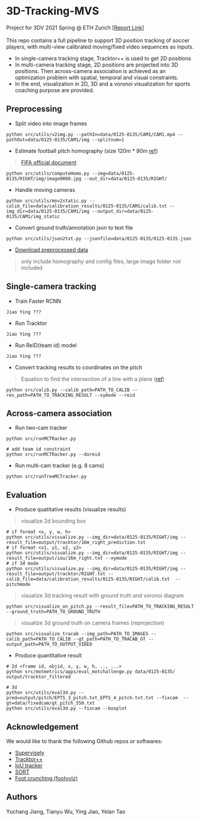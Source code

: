 # 3D-Tracking-MVS
Project for 3DV 2021 Spring @ ETH Zurich [[Report Link]()] <br/>
<br/>
This repo contains a full pipeline to support 3D position tracking of soccer players, with multi-view calibrated moving/fixed video sequences as inputs. 
- In single-camera tracking stage, Tracktor++ is used to get 2D positions
- In multi-camera tracking stage, 2D positions are projected into 3D positions. Then across-camera association is achieved as an optimization problem with spatial, temporal and visual constraints.
- In the end, visualization in 2D, 3D and a voronoi visualization for sports coaching purpose are provided.



## Preprocessing 
- Split video into image frames
```
python src/utils/v2img.py --pathIn=data/0125-0135/CAM1/CAM1.mp4 --pathOut=data/0125-0135/CAM1/img --splitnum=1
```
- Estimate football pitch homography (size 120m * 90m [ref](https://www.quora.com/What-are-the-official-dimensions-of-a-soccer-field-in-the-FIFA-World-Cup))
> [FIFA official document](https://img.fifa.com/image/upload/datdz0pms85gbnqy4j3k.pdf)

```
python src/utils/computeHomo.py --img=data/0125-0135/RIGHT/img/image0000.jpg --out_dir=data/0125-0135/RIGHT/
```

- Handle moving cameras
```
python src/utils/mov2static.py --calib_file=data/calibration_results/0125-0135/CAM1/calib.txt --img_dir=data/0125-0135/CAM1/img --output_dir=data/0125-0135/CAM1/img_static
```
- Convert ground truth/annotation json to text file
```
python src/utils/json2txt.py --jsonfile=data/0125-0135/0125-0135.json
```

<!--
- After processing, data folder structure should be like:
```
data
├── 0125-0135
│   ├── CAM1
│   │   ├── img
│   │   ├── img_static
│   │   └── homo.npy
│   ├── RIGHT
│   │   
│   ├── proj_config.txt
│   ├── 16m_left.txt
│   ├── 16m_right.txt
│   └── id_mapping.txt
│       
└── calibration_results
    └── 0125-0135
        ├── CAM1
        └── RIGHT
```
-->
- [Download preprocessed data](https://polybox.ethz.ch/index.php/s/CvcT5pxOY90bpIF)
> only include homography and config files, large image folder not included

## Single-camera tracking
- Train Faster RCNN
```
Jiao Ying ???
```
- Run Tracktor
```
Jiao Ying ???
```
- Run ReID(team id) model
```
Jiao Ying ???
```
- Convert tracking results to coordinates on the pitch
> Equation to find the intersection of a line with a plane ([ref](https://math.stackexchange.com/questions/2041296/algorithm-for-line-in-plane-intersection-in-3d))

```
python src/calib.py --calib_path=PATH_TO_CALIB --res_path=PATH_TO_TRACKING_RESULT --xymode --reid
```
## Across-camera association

- Run two-cam tracker
```
python src/runMCTRacker.py 

# add team id constraint
python src/runMCTRacker.py --doreid
```

- Run multi-cam tracker (e.g. 8 cams)
```
python src/runTreeMCTracker.py 
```

## Evaluation

- Produce quatitative results (visualize results)
> visualize 2d bounding box

```
# if format <x, y, w, h>
python src/utils/visualize.py --img_dir=data/0125-0135/RIGHT/img --result_file=output/tracktor/16m_right_prediction.txt 
# if format <x1, y1, x2, y2>
python src/utils/visualize.py --img_dir=data/0125-0135/RIGHT/img --result_file=output/iou/16m_right.txt --xymode
# if 3d mode
python src/utils/visualize.py --img_dir=data/0125-0135/RIGHT/img --result_file=output/tracktor/RIGHT.txt --calib_file=data/calibration_results/0125-0135/RIGHT/calib.txt  --pitchmode
```
> visualize 3d tracking result with ground truth and voronoi diagram

```
python src/visualize_on_pitch.py --result_file=PATH_TO_TRACKING_RESULT --ground_truth=PATH_TO_GROUND_TRUTH
```
> visualize 3d ground truth on camera frames (reprojection)

```
python src/visualize_tracab --img_path=PATH_TO_IMAGES --calib_path=PATH_TO_CALIB --gt_path=PATH_TO_TRACAB_GT --output_path=PATH_TO_OUTPUT_VIDEO
```
- Produce quantitative result

```
# 2d <frame id, objid, x, y, w, h, .., ...>
python src/motmetrics/apps/eval_motchallenge.py data/0125-0135/ output/tracktor_filtered

# 3d
python src/utils/eval3d.py --pred=output/pitch/EPTS_3_pitch.txt_EPTS_4_pitch.txt.txt --fixcam  --gt=data/fixedcam/gt_pitch_550.txt
python src/utils/eval3d.py --fixcam --boxplot
```

<!--
## Result

> 0125-0135 right moving camera
```
SORT
         IDF1   IDP   IDR  Rcll  Prcn GT MT PT ML   FP   FN IDs   FM   MOTA  MOTP IDt IDa IDm
RIGHT   58.3% 49.4% 71.3% 83.4% 57.8% 25 15 10  0 3674 1001  27  181  22.0% 0.340   5  23   1
CAM1    43.8% 35.3% 57.5% 67.9% 41.7% 22  6 15  1 2786  942  36  112 -28.2% 0.360   7  27   0
OVERALL 53.3% 44.4% 66.8% 78.3% 52.1% 47 21 25  1 6460 1943  63  293   5.5% 0.346  12  50   1

IOU
         IDF1   IDP   IDR  Rcll  Prcn GT MT PT ML   FP   FN IDs   FM   MOTA  MOTP IDt IDa IDm
RIGHT   61.8% 53.3% 73.6% 82.9% 60.0% 25 17  8  0 3330 1029  46  279  26.9% 0.336  15  23   1
CAM1    42.6% 33.2% 59.2% 67.7% 38.0% 22  6 15  1 3238  948  53  144 -44.4% 0.355   7  31   0
OVERALL 54.9% 45.6% 68.9% 77.9% 51.5% 47 23 23  1 6568 1977  99  423   3.6% 0.341  22  54   1

Tracktor
         IDF1   IDP   IDR  Rcll  Prcn GT MT PT ML   FP   FN IDs   FM   MOTA  MOTP IDt IDa IDm
RIGHT   72.6% 69.7% 75.8% 85.9% 79.0% 25 19  6  0 1376  848  21  213  62.8% 0.322   7  15   1
CAM1    49.3% 39.4% 65.9% 69.4% 41.5% 22  6 15  1 2871  899  17  146 -29.0% 0.344  10   7   0
OVERALL 63.7% 56.7% 72.6% 80.5% 63.0% 47 25 21  1 4247 1747  38  359  32.7% 0.328  17  22   1

```
-->

## Acknowledgement
We would like to thank the following Github repos or softwares: <br/>
- [Supervisely](https://app.supervise.ly/init)
- [Tracktor++](https://github.com/phil-bergmann/tracking_wo_bnw)
- [IoU tracker](https://github.com/GBJim/iou_tracker)
- [SORT](https://github.com/abewley/sort)
- [Foot crunching (footyviz)](https://medium.com/football-crunching)

## Authors
Yuchang Jiang, Tianyu Wu, Ying Jiao, Yelan Tao

<!--
## Useful literature

- Learning to Track and Identify Players from Broadcast Sports Videos 2012 :rainbow:[[paper](https://www.cs.ubc.ca/~murphyk/Papers/weilwun-pami12.pdf)]
- Multicamera people tracking with probabilistic occupancy map 2013 [[paper](https://infoscience.epfl.ch/record/145991)][[project](https://www.epfl.ch/labs/cvlab/research/research-surv/research-body-surv-index-php/)]
- Multi-camera multi-player tracking with deep player identification in sports video 2020 [[paper](https://www.sciencedirect.com/science/article/abs/pii/S0031320320300650)]

## Useful Github repo
[Full pipeline: POM+DeepOcculusion+pyKSP](https://www.epfl.ch/labs/cvlab/research/research-surv/research-body-surv-index-php/) <br/>
[Soccer player tracking system](https://github.com/AndresGalaviz/Football-Player-Tracking) <br/>
[CVPR2020: How To Train Your Deep Multi-Object Tracker](https://github.com/yihongXU/deepMOT)
-->
